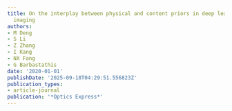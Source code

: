 ```yaml
---
title: On the interplay between physical and content priors in deep learning for computational
  imaging
authors:
- M Deng
- S Li
- Z Zhang
- I Kang
- NX Fang
- G Barbastathis
date: '2020-01-01'
publishDate: '2025-09-18T04:29:51.556823Z'
publication_types:
- article-journal
publication: '*Optics Express*'
---
```

